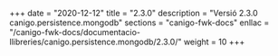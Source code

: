 +++
date        = "2020-12-12"
title       = "2.3.0"
description = "Versió 2.3.0 canigo.persistence.mongodb"
sections    = "canigo-fwk-docs"
enllac		= "/canigo-fwk-docs/documentacio-llibreries/canigo.persistence.mongodb/2.3.0/"
weight		= 10
+++
